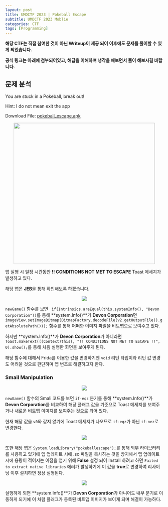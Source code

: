 ```yaml
---
layout: post
title: UMDCTF 2023 | Pokeball Escape 
subtitle: UMDCTF 2023 Moblie
categories: CTF
tags: [Programming]
---
```


**해당 CTF는 직접 참여한 것이 아닌 Writeup이 제공 되어 이후에도 문제를 풀이할 수 있게 되었습니다.**

**공식 링크는 아래에 첨부되어있고, 해답을 이해하며 생각을 해보면서 풀이 해보시길 바랍니다.**

## 문제 분석

You are stuck in a Pokeball, break out!

Hint: I do not mean exit the app

Download File: [pokeball_escape.apk](https://jaedyno15.github.io/ctf_writeup/assets/challenges/pokeball_escape.apk)

<p align="center">
<img src ="https://github.com/peoplstar/peoplstar.github.io/assets/78135526/3e1324ed-227d-4135-83d7-cb428af7907e" width = 450>
</p>

앱 실행 시 일정 시간동안 **!! CONDITIONS NOT MET TO ESCAPE** Toast 메세지가 발생하고 있다.

해당 앱은 **JEB**을 통해 확인해보록 하겠습니다.

<p align="center">
<img src ="https://github.com/peoplstar/peoplstar.github.io/assets/78135526/3defd9e1-0a75-4e1b-8e88-201f72f9f883">
</p>

`newGame()` 함수를 보면 ` if(Intrinsics.areEqual(this.systemInfo(), "Devon Corporation"))`를 통해 **system.Info()**가 **Devon Corporation**면 `imageView.setImageBitmap(BitmapFactory.decodeFile(v2.getOutputFile().getAbsolutePath()));` 함수를 통해 어떠한 이미지 파일을 비트맵으로 보여주고 있다.

하지만 **system.Info()**가 **Devon Corporation**가 아니라면 `Toast.makeText(((Context)this), "!! CONDITIONS NOT MET TO ESCAPE !!", 0).show();`를 통해 처음 실행한 화면을 보여주게 된다.

해당 함수에 대해서 Frida를 이용한 값을 변경하기엔 `void` 리턴 타입이라 리턴 값 변경도 어려울 것으로 판단하며 앱 변조로 해결하고자 한다.

### Smail Manipulation

<p align="center">
<img src ="https://github.com/peoplstar/peoplstar.github.io/assets/78135526/266338fc-2ef9-4be4-9229-b0d79db8f9c8">
</p>

`newGame()` 함수의 Smali 코드를 보면 `if-eqz` 분기를 통해 **system.Info()**가 **Devon Corporation**를 비교하여 해당 플래그 값을 기준으로 Toast 메세지를 보여주거나 새로운 비트맵 이미지를 보여주는 것으로 되어 있다.

현재 해당 값을 `v0`와 같지 않기에 Toast 메세지가 나오므로 `if-eqz`가 아닌 `if-nez`로 변경한다.

<p align="center">
<img src ="https://github.com/peoplstar/peoplstar.github.io/assets/78135526/760b5d6e-d008-4d1c-ab97-3e0a79aca417">
</p>

또한 해당 앱은 `System.loadLibrary("pokeballescape");`를 통해 외부 라이브러리를 사용하고 있기에 앱 업데이트 시에 .so 파일을 복사하는 것을 방지해서 앱 업데이트 시에 용량이 적어지는 이점을 얻기 위해 **False** 설정 되어 Install 하려고 하면 `Failed to extract native libraries` 에러가 발생하기에 이 값을 **true**로 변경하여 리사이닝 이후 설치하면 정상 실행된다.

<p align="center">
<img src ="https://github.com/peoplstar/peoplstar.github.io/assets/78135526/75494a0a-6f7d-4636-aa57-771376f57971">
</p>

실행하게 되면 **system.Info()**가 **Devon Corporation**가 아니어도 내부 분기로 이동하게 되기에 이 처럼 플래그가 등록된 비트맵 이미지가 보이게 되며 해결이 가능하다.